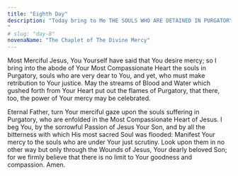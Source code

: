 ```yaml
---
title: "Eighth Day"
description: "Today bring to Me THE SOULS WHO ARE DETAINED IN PURGATORY, and immerse them in the abyss of My mercy. Let the torrents of My Blood cool down their scorching flames. All these souls are greatly loved by Me. They are making retribution to My justice. It is in your power to bring them relief. Draw all the indulgences from the treasury of My Church and offer them on their behalf. Oh, if you only knew the torments they suffer, you would continually offer for them the alms of the spirit and pay off their debt to My justice.
"
# slug: "day-8"
novenaName: "The Chaplet of The Divine Mercy"
---
```


Most Merciful Jesus, You Yourself have said that You desire mercy; so I bring into the abode of Your Most Compassionate Heart the souls in Purgatory, souls who are very dear to You, and yet, who must make retribution to Your justice. May the streams of Blood and Water which gushed forth from Your Heart put out the flames of Purgatory, that there, too, the power of Your mercy may be celebrated.

Eternal Father, turn Your merciful gaze upon the souls suffering in Purgatory, who are enfolded in the Most Compassionate Heart of Jesus. I beg You, by the sorrowful Passion of Jesus Your Son, and by all the bitterness with which His most sacred Soul was flooded: Manifest Your mercy to the souls who are under Your just scrutiny. Look upon them in no other way but only through the Wounds of Jesus, Your dearly beloved Son; for we firmly believe that there is no limit to Your goodness and compassion. Amen.

